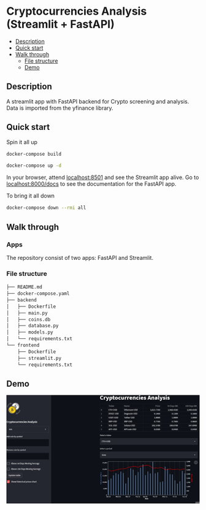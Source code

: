 # Cryptocurrencies Analysis (Streamlit + FastAPI)

-   [Description](#description)
-   [Quick start](#quick-start)
-   [Walk through](#walk-through)
    -   [File structure](#file-structure)
    -   [Demo](#Demo)
        
## Description

A streamlit app with FastAPI backend for Crypto screening and analysis. Data is imported from the yfinance library.

## Quick start

Spin it all up

```sh
docker-compose build
```

```sh
docker-compose up -d
```

In your browser, attend [localhost:8501](http://localhost:8501/) and see the Streamlit app alive. Go to [localhost:8000/docs](http://localhost:8000/docs/) to see the documentation for the FastAPI app.

To bring it all down

```sh
docker-compose down --rmi all 
```

## Walk through

### Apps

The repository consist of two apps: FastAPI and Streamlit.

### File structure

```sh
├── README.md
├── docker-compose.yaml
├── backend
│   ├── Dockerfile
│   ├── main.py
│   ├── coins.db
│   ├── database.py
│   ├── models.py
│   └── requirements.txt
└── frontend
    ├── Dockerfile
    ├── streamlit.py
    └── requirements.txt
```

## Demo

![](Demo.gif)
